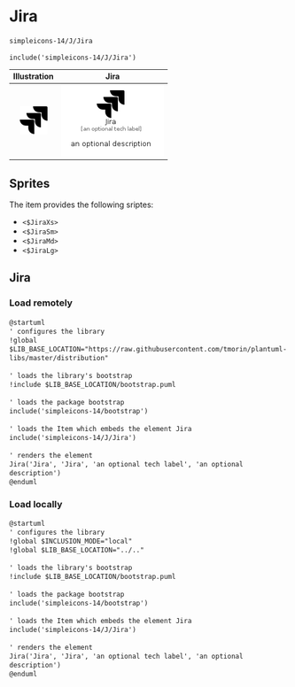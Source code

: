 # Jira


```text
simpleicons-14/J/Jira
```

```text
include('simpleicons-14/J/Jira')
```



| Illustration | Jira |
| :---: | :---: |
| ![illustration for Illustration](../../simpleicons-14/J/Jira.png) | ![illustration for Jira](../../simpleicons-14/J/Jira.Local.png) |



## Sprites
The item provides the following sriptes:

- `<$JiraXs>`
- `<$JiraSm>`
- `<$JiraMd>`
- `<$JiraLg>`





## Jira

### Load remotely
```plantuml
@startuml
' configures the library
!global $LIB_BASE_LOCATION="https://raw.githubusercontent.com/tmorin/plantuml-libs/master/distribution"

' loads the library's bootstrap
!include $LIB_BASE_LOCATION/bootstrap.puml

' loads the package bootstrap
include('simpleicons-14/bootstrap')

' loads the Item which embeds the element Jira
include('simpleicons-14/J/Jira')

' renders the element
Jira('Jira', 'Jira', 'an optional tech label', 'an optional description')
@enduml
```

### Load locally
```plantuml
@startuml
' configures the library
!global $INCLUSION_MODE="local"
!global $LIB_BASE_LOCATION="../.."

' loads the library's bootstrap
!include $LIB_BASE_LOCATION/bootstrap.puml

' loads the package bootstrap
include('simpleicons-14/bootstrap')

' loads the Item which embeds the element Jira
include('simpleicons-14/J/Jira')

' renders the element
Jira('Jira', 'Jira', 'an optional tech label', 'an optional description')
@enduml
```

